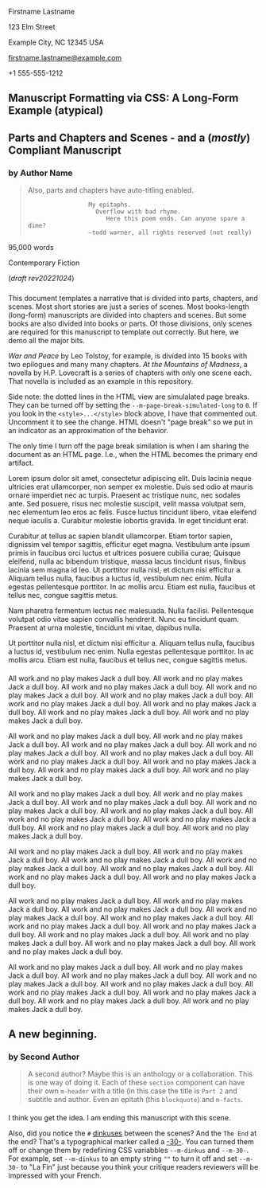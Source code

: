 <!--
Convert this to PDF (reference README.md on how to do that).

This example:
- we are using parts (and chapters and scenes)
- we are using automated title generation for parts and chapters (but not
  scenes). We are using the default configuration where the titles will look
  like: Part 1, Chapter 3, etc.
- included examples of typeface imports that match the default fontstacks
  defined in _manuscript-config.css.

(c) Copyright 2022 Todd Warner
This work is licensed under Attribution 4.0 International. To view a copy
of this license, visit http://creativecommons.org/licenses/by/4.0/
-->

<style>
    /*
    @import "https://toddwarner.io/pub/css/manuscript/manuscript.css";
    @import "https://toddwarner.io/pub/css/manuscript/manuscript-counters.css";
    @import "https://toddwarner.io/pub/css/manuscript/typefaces/typeface-serif-termes.css";
    @import "https://toddwarner.io/pub/css/manuscript/typefaces/typeface-serif-tinos.css";
    @import "https://toddwarner.io/pub/css/manuscript/typefaces/typeface-sans-arimo.css";
    @import "https://toddwarner.io/pub/css/manuscript/typefaces/typeface-mono-cursor.css";
    @import "https://toddwarner.io/pub/css/manuscript/typefaces/typeface-mono-cousine.css";
    ...or...
    @import "../manuscript.css";
    @import "../manuscript-counters.css";
    @import "../typefaces/typeface-serif-termes.css";
    @import "../typefaces/typeface-serif-tinos.css";
    @import "../typefaces/typeface-sans-arimo.css";
    @import "../typefaces/typeface-mono-cursor.css";
    @import "../typefaces/typeface-mono-cousine.css";
    */
    @import "../manuscript.css";
    @import "../manuscript-counters.css";
    @import "../typefaces/typeface-serif-termes.css";
    @import "../typefaces/typeface-serif-tinos.css";
    @import "../typefaces/typeface-sans-arimo.css";
    @import "../typefaces/typeface-mono-cursor.css";
    @import "../typefaces/typeface-mono-cousine.css";

    /* Examples of overloading some CSS variables. Uncomment the font-weight
       variable to flip the title to bold. Uncomment the other to make a fancy
       -30- end marker (not a typical decision for a manuscript, of course). */
    :root {
        /*
        --m-font-weight-title: bold;
        --m-page-break-simulated-long: 0;
        --m-30-: var(--m-marker9) "2022 Firstname Lastname | All rights reserved.";
        */
        --m-append-to-scene-off: "";
    }
</style>

<div id="vpage">
<article id="manuscript" class="long narrative">

<div id="m-contact">

Firstname Lastname

123 Elm Street

Example City, NC 12345 USA

firstname.lastname@example.com

+1 555-555-1212

</div>

<div class="m-header">

# Manuscript Formatting via CSS: A Long-Form Example (atypical)

## Parts and Chapters and Scenes - and a (_mostly_) Compliant Manuscript

### by Author Name

> Also, parts and chapters have auto-titling enabled.
>
> <div class="x-poem">
>
> ```plaintext
>                  My epitaphs.
>                    Overflow with bad rhyme.
>                       Here this poem ends. Can anyone spare a dime?
>                  —todd warner, all rights reserved (not really)
> ```
>
> </div>

<div class="m-facts">

95,000 words

Contemporary Fiction

(_draft rev20221024_)

</div></div>

<section class="m-part">
<div class="m-header">

#

</div>
<section class="m-chapter">
<div class="m-header">

#

</div>
<section class="m-scene">

This document templates a narrative that is divided into parts, chapters, and
scenes. Most short stories are just a series of scenes. Most books-length
(long-form) manuscripts are divided into chapters and scenes. But some books
are also divided into books or parts. Of those divisions, only scenes are
required for this manuscript to template out correctly. But here, we demo all
the major bits.

_War and Peace_ by Leo Tolstoy, for example, is divided into 15 books with two 
epilogues and many many chapters. _At the Mountains of Madness_, a novella by
H.P. Lovecraft is a series of chapters with only one scene each. That novella is
included as an example in this repository.

Side note: the dotted lines in the HTML view are simulalated page breaks. They
can be turned off by setting the `--m-page-break-simulated-long` to `0`. If you
look in the `<style>...</style>` block above, I have that commented out.
Uncomment it to see the change. HTML doesn't "page break" so we put in an
indicator as an approximation of the behavior.

The only time I turn off the page break similation is when I am sharing the 
document as an HTML page. I.e., when the HTML becomes the primary end artifact.

</section>
<section class="m-scene">

Lorem ipsum dolor sit amet, consectetur adipiscing elit. Duis lacinia neque
ultricies erat ullamcorper, non semper ex molestie. Duis sed odio at mauris
ornare imperdiet nec ac turpis. Praesent ac tristique nunc, nec sodales ante.
Sed posuere, risus nec molestie suscipit, velit massa volutpat sem, nec
elementum leo eros ac felis. Fusce luctus tincidunt libero, vitae eleifend
neque iaculis a. Curabitur molestie lobortis gravida. In eget tincidunt erat.

Curabitur at tellus ac sapien blandit ullamcorper. Etiam tortor sapien,
dignissim vel tempor sagittis, efficitur eget magna. Vestibulum ante ipsum
primis in faucibus orci luctus et ultrices posuere cubilia curae; Quisque
eleifend, nulla ac bibendum tristique, massa lacus tincidunt risus, finibus
lacinia sem magna id leo. Ut porttitor nulla nisl, et dictum nisi efficitur a.
Aliquam tellus nulla, faucibus a luctus id, vestibulum nec enim. Nulla egestas
pellentesque porttitor. In ac mollis arcu. Etiam est nulla, faucibus et tellus
nec, congue sagittis metus.

</section>
<section class="m-scene">

Nam pharetra fermentum lectus nec malesuada. Nulla facilisi. Pellentesque
volutpat odio vitae sapien convallis hendrerit. Nunc eu tincidunt quam. Praesent
at urna molestie, tincidunt mi vitae, dapibus nulla.

Ut porttitor nulla nisl, et dictum nisi efficitur a.
Aliquam tellus nulla, faucibus a luctus id, vestibulum nec enim. Nulla egestas
pellentesque porttitor. In ac mollis arcu. Etiam est nulla, faucibus et tellus
nec, congue sagittis metus.

</section> <!-- scene -->
</section> <!-- chapter -->

<section class="m-chapter">
<div class="m-header">

#

</div>
<section class="m-scene">

All work and no play makes Jack a dull boy. All work and no play makes Jack a
dull boy. All work and no play makes Jack a dull boy. All work and no play makes
Jack a dull boy. All work and no play makes Jack a dull boy. All work and no
play makes Jack a dull boy. All work and no play makes Jack a dull boy. All work
and no play makes Jack a dull boy. All work and no play makes Jack a dull boy.

All work and no play makes Jack a dull boy. All work and no play makes Jack a
dull boy. All work and no play makes Jack a dull boy. All work and no play makes
Jack a dull boy. All work and no play makes Jack a dull boy. All work and no
play makes Jack a dull boy. All work and no play makes Jack a dull boy. All work
and no play makes Jack a dull boy. All work and no play makes Jack a dull boy.

All work and no play makes Jack a dull boy. All work and no play makes Jack a
dull boy. All work and no play makes Jack a dull boy. All work and no play makes
Jack a dull boy. All work and no play makes Jack a dull boy. All work and no
play makes Jack a dull boy. All work and no play makes Jack a dull boy. All work
and no play makes Jack a dull boy. All work and no play makes Jack a dull boy.

</section> <!-- end scene -->
<section class="m-scene">

All work and no play makes Jack a dull boy. All work and no play makes Jack a
dull boy. All work and no play makes Jack a dull boy. All work and no play makes
Jack a dull boy. All work and no play makes Jack a dull boy. All work and no
play makes Jack a dull boy. All work and no play makes Jack a dull boy.

All work and no play makes Jack a dull boy. All work and no play makes Jack a
dull boy. All work and no play makes Jack a dull boy. All work and no play makes
Jack a dull boy. All work and no play makes Jack a dull boy. All work and no
play makes Jack a dull boy. All work and no play makes Jack a dull boy. All work
and no play makes Jack a dull boy. All work and no play makes Jack a dull boy.
All work and no play makes Jack a dull boy. All work and no play makes Jack a
dull boy.

All work and no play makes Jack a dull boy. All work and no play makes Jack a
dull boy. All work and no play makes Jack a dull boy. All work and no play makes
Jack a dull boy. All work and no play makes Jack a dull boy. All work and no
play makes Jack a dull boy. All work and no play makes Jack a dull boy. All work
and no play makes Jack a dull boy. All work and no play makes Jack a dull boy.

</section> <!-- end scene -->
</section> <!-- end chapter -->
</section> <!-- end part 1 -->

<section class="m-part">
<div class="m-header">

#

## A new beginning.

### by Second Author

> A second author? Maybe this is an anthology or a collaboration. This is one
> way of doing it. Each of these `section` component can have their own
> `m-header` with a title (in this case the title is `Part 2` and subtitle and
> author. Even an epitath (this `blockquote`) and `m-facts`.

</div>
<section class="m-chapter">
<div class="m-header">

#

</div>
<section class="m-scene">

I think you get the idea. I am ending this manuscript with this scene.

Also, did you notice the `#` [dinkuses](https://en.wikipedia.org/wiki/Dinkus)
between the scenes? And the `The End` at the end? That's a typographical marker
called a [-30-](https://en.wikipedia.org/wiki/-30-). You can turned them off or
change them by redefining CSS variabbles `--m-dinkus` and `--m-30-`. For
example, set `--m-dinkus` to an empty string `""` to turn it off and set
`--m-30-` to "La Fin" just because you think your critique readers reviewers
will be impressed with your French.

</section> <!-- scene -->
</section> <!-- chapter -->
</section> <!-- part 2 -->

</article> <!-- manuscript -->
</div> <!-- vpage -->

